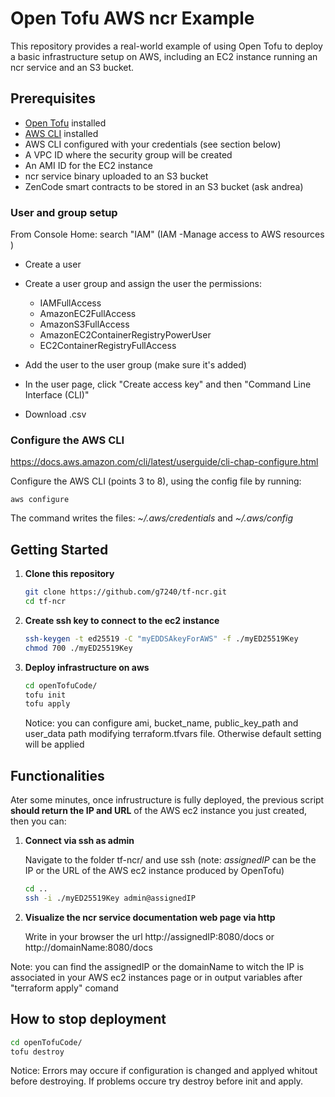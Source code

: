 # Open Tofu AWS ncr Example

This repository provides a real-world example of using Open Tofu to deploy a basic infrastructure setup on AWS, including an EC2 instance running an ncr service and an S3 bucket.

## Prerequisites

- [Open Tofu](https://opentofu.org/docs) installed
- [AWS CLI](https://docs.aws.amazon.com/cli/latest/userguide/getting-started-install.html) installed
- AWS CLI configured with your credentials (see section below)
- A VPC ID where the security group will be created
- An AMI ID for the EC2 instance
- ncr service binary uploaded to an S3 bucket
- ZenCode smart contracts to be stored in an S3 bucket (ask andrea)

### User and group setup
From Console Home: 
search "IAM" (IAM -Manage access to AWS resources ) 
- Create a user 
- Create a user group and assign the user the permissions: 
  *  IAMFullAccess 
  *  AmazonEC2FullAccess 
  *  AmazonS3FullAccess 
  *  AmazonEC2ContainerRegistryPowerUser 
  *  EC2ContainerRegistryFullAccess

- Add the user to the user group (make sure it's added)
- In the user page, click "Create access key" and then "Command Line Interface (CLI)"
- Download .csv

### Configure the AWS CLI

https://docs.aws.amazon.com/cli/latest/userguide/cli-chap-configure.html

Configure the AWS CLI (points 3 to 8), using the config file by running:

`aws configure` 

The command writes the files:  _~/.aws/credentials_  and  _~/.aws/config_

## Getting Started

1. **Clone this repository**

   ```sh
   git clone https://github.com/g7240/tf-ncr.git
   cd tf-ncr
   
2. **Create ssh key to connect to the ec2 instance**
   ```sh
   ssh-keygen -t ed25519 -C "myEDDSAkeyForAWS" -f ./myED25519Key
   chmod 700 ./myED25519Key


3. **Deploy infrastructure on aws**
   ```sh
   cd openTofuCode/
   tofu init
   tofu apply
   ```
   Notice: you can configure ami, bucket_name, public_key_path and user_data path modifying terraform.tfvars file. Otherwise default setting will be applied
   
## Functionalities
Ater some minutes, once infrustructure is fully deployed, the previous script **should return the IP and URL** of the AWS ec2 instance you just created, then you can:

1. **Connect via ssh as admin**
   
   Navigate to the folder tf-ncr/ and use ssh (note: *assignedIP* can be the IP or the URL of the AWS ec2 instance produced by OpenTofu)
    ```sh
    cd ..
    ssh -i ./myED25519Key admin@assignedIP
    ```

2. **Visualize the ncr service documentation web page via http**

   Write in your browser the url http://assignedIP:8080/docs or http://domainName:8080/docs

Note: you can find the assignedIP or the domainName to witch the IP is associated in your AWS ec2 instances page or in output variables after "terraform apply" comand

## How to stop deployment
   ```sh
   cd openTofuCode/
   tofu destroy
   ```

Notice: Errors may occure if configuration is changed and applyed whitout before destroying. If problems occure try destroy before init and apply.
